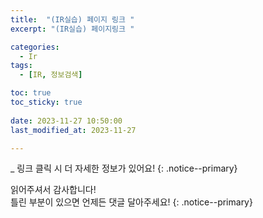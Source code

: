 ```yaml
---
title:  "(IR실습) 페이지 링크 " 
excerpt: "(IR실습) 페이지링크 "

categories:
  - Ir
tags:
  - [IR, 정보검색]

toc: true
toc_sticky: true
 
date: 2023-11-27 10:50:00
last_modified_at: 2023-11-27

---
```

_ 링크 클릭 시 더 자세한 정보가 있어요!
{: .notice--primary} 

읽어주셔서 감사합니다! <br>틀린 부분이 있으면 언제든 댓글 달아주세요!
{: .notice--primary} 
